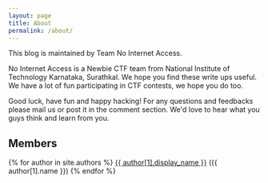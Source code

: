 ```yaml
---
layout: page
title: About
permalink: /about/
---
```


This blog is maintained by Team No Internet Access.

No Internet Access is a Newbie CTF team from National Institute of Technology Karnataka, Surathkal. We hope you find these write ups useful. We have a lot of fun participating in CTF contests, we hope you do too.

Good luck, have fun and happy hacking!
For any questions and feedbacks please mail us or post it in the comment section. We'd love to hear what you guys think and learn from you.


## Members
{% for author in site.authors %}
[{{ author[1].display_name }}](http://github.com/{{author[1].github}}) 
({{ author[1].name }})
{% endfor %}



